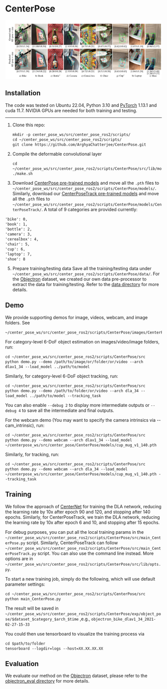 # CenterPose

![](readme/fig1.png)

## Installation

The code was tested on Ubuntu 22.04, Python 3.10 and [PyTorch]((http://pytorch.org/)) 1.13.1 and cuda 11.7. NVIDIA GPUs are needed for both training and testing. 

---

1. Clone this repo:

    ~~~
    mkdir -p center_pose_ws/src/center_pose_ros2/scripts/
    cd ~/center_pose_ws/src/center_pose_ros2/scripts/
    git clone https://github.com/ArghyaChatterjee/CenterPose.git
    ~~~

2. Compile the deformable convolutional layer

    ~~~
    cd ~/center_pose_ws/src/center_pose_ros2/scripts/CenterPose/src/lib/models/networks/DCNv2
    ./make.sh
    ~~~

3. Download [CenterPose pre-trained models](https://drive.google.com/drive/folders/16HbCnUlCaPcTg4opHP_wQNPsWouUlVZe?usp=sharing) and move all the `.pth` files to `~/center_pose_ws/src/center_pose_ros2/scripts/CenterPose/models/`.  Similarly, download our [CenterPoseTrack pre-trained models](https://drive.google.com/drive/folders/1zOryfHI7ab2Qsyg3rs-zP3ViblknfzGy?usp=sharing) and move all the `.pth` files to `~/center_pose_ws/src/center_pose_ros2/scripts/CenterPose/models/CenterPoseTrack/`.
A total of 9 categories are provided currently:
```
'bike': 0, 
'book': 1,
'bottle': 2, 
'camera': 3,
'cerealbox': 4, 
'chair': 5, 
'cup': 6,
'laptop': 7, 
'shoe': 8
``` 

5. Prepare training/testing data
Save all the training/testing data under `~/center_pose_ws/src/center_pose_ros2/scripts/CenterPose/data/`.
For the [Objectron](https://github.com/google-research-datasets/Objectron) dataset, we created our own data pre-processor to extract the data for training/testing. Refer to the [data directory](data/README.md) for more details.

## Demo

We provide supporting demos for image, videos, webcam, and image folders. See 
```
~/center_pose_ws/src/center_pose_ros2/scripts/CenterPose/images/CenterPose
```

For category-level 6-DoF object estimation on images/video/image folders, run:

```
cd ~/center_pose_ws/src/center_pose_ros2/scripts/CenterPose/src
python demo.py --demo /path/to/image/or/folder/or/video --arch dlav1_34 --load_model ../path/to/model
```

Similarly, for category-level 6-DoF object tracking, run:
```
cd ~/center_pose_ws/src/center_pose_ros2/scripts/CenterPose/src
python demo.py --demo /path/to/folder/or/video --arch dla_34 --load_model ../path/to/model --tracking_task
```

You can also enable `--debug 2` to display more intermediate outputs or `--debug 4` to save all the intermediate and final outputs.

For the webcam demo (You may want to specify the camera intrinsics via --cam_intrinsic), run:
```
cd ~/center_pose_ws/src/center_pose_ros2/scripts/CenterPose/src
python demo.py --demo webcam --arch dlav1_34 --load_model ~/centerpose_ws/src/center_pose/CenterPose/models/cup_mug_v1_140.pth
```

Similarly, for tracking, run:
```
cd ~/center_pose_ws/src/center_pose_ros2/scripts/CenterPose/src
python demo.py --demo webcam --arch dla_34 --load_model ~/centerpose_ws/src/center_pose/CenterPose/models/cup_mug_v1_140.pth --tracking_task
```

## Training

We follow the approach of [CenterNet](https://github.com/xingyizhou/CenterNet/blob/master/experiments/ctdet_coco_dla_1x.sh) for training the DLA network, reducing the learning rate by 10x after epoch 90 and 120, and stopping after 140 epochs. Similarly, for CenterPoseTrack, we train the DLA network, reducing the learning rate by 10x after epoch 6 and 10, and stopping after 15 epochs.

For debug purposes, you can put all the local training params in the `~/center_pose_ws/src/center_pose_ros2/scripts/CenterPose/src/main_CenterPose.py` script. Similarly, CenterPoseTrack can follow `~/center_pose_ws/src/center_pose_ros2/scripts/CenterPose/src/main_CenterPoseTrack.py` script. You can also use the command line instead. More options are in `~/center_pose_ws/src/center_pose_ros2/scripts/CenterPose/src/lib/opts.py`.

To start a new training job, simply do the following, which will use default parameter settings:
```
cd ~/center_pose_ws/src/center_pose_ros2/scripts/CenterPose/src
python main_CenterPose.py
```

The result will be saved in `~/center_pose_ws/src/center_pose_ros2/scripts/CenterPose/exp/object_pose/$dataset_$category_$arch_$time` ,e.g., `objectron_bike_dlav1_34_2021-02-27-15-33`

You could then use tensorboard to visualize the training process via
```
cd $path/to/folder
tensorboard --logdir=logs --host=XX.XX.XX.XX
```

## Evaluation

We evaluate our method on the [Objectron](https://github.com/google-research-datasets/Objectron) dataset, please refer to the [objectron_eval directory](src/tools/objectron_eval/README.md) for more details.
